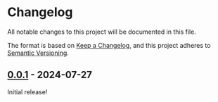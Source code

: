 # Changelog

All notable changes to this project will be documented in this file.

The format is based on [Keep a Changelog](https://keepachangelog.com/en/1.0.0/),
and this project adheres to [Semantic Versioning](https://semver.org/spec/v2.0.0.html).

## [0.0.1] - 2024-07-27

Initial release!

[0.0.1]: https://github.com/bweis/tailwindcss-turbo-native/releases/tag/v0.0.1
